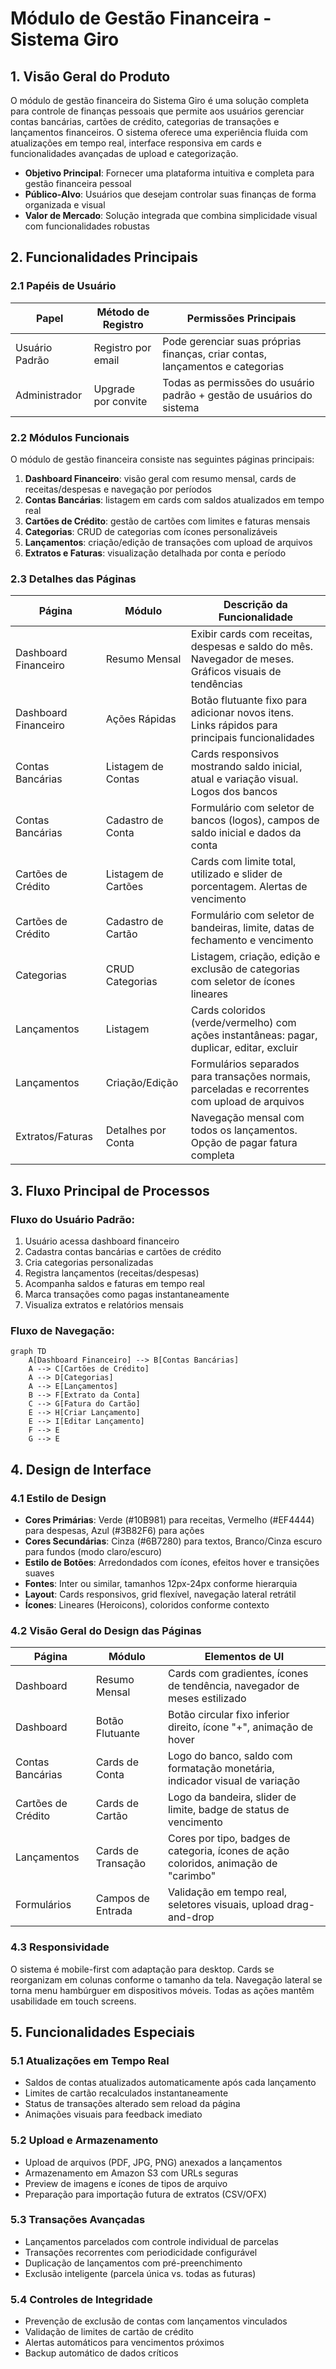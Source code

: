 # Módulo de Gestão Financeira - Sistema Giro

## 1. Visão Geral do Produto

O módulo de gestão financeira do Sistema Giro é uma solução completa para controle de finanças pessoais que permite aos usuários gerenciar contas bancárias, cartões de crédito, categorias de transações e lançamentos financeiros. O sistema oferece uma experiência fluida com atualizações em tempo real, interface responsiva em cards e funcionalidades avançadas de upload e categorização.

- **Objetivo Principal**: Fornecer uma plataforma intuitiva e completa para gestão financeira pessoal
- **Público-Alvo**: Usuários que desejam controlar suas finanças de forma organizada e visual
- **Valor de Mercado**: Solução integrada que combina simplicidade visual com funcionalidades robustas

## 2. Funcionalidades Principais

### 2.1 Papéis de Usuário

| Papel | Método de Registro | Permissões Principais |
|-------|-------------------|----------------------|
| Usuário Padrão | Registro por email | Pode gerenciar suas próprias finanças, criar contas, lançamentos e categorias |
| Administrador | Upgrade por convite | Todas as permissões do usuário padrão + gestão de usuários do sistema |

### 2.2 Módulos Funcionais

O módulo de gestão financeira consiste nas seguintes páginas principais:

1. **Dashboard Financeiro**: visão geral com resumo mensal, cards de receitas/despesas e navegação por períodos
2. **Contas Bancárias**: listagem em cards com saldos atualizados em tempo real
3. **Cartões de Crédito**: gestão de cartões com limites e faturas mensais
4. **Categorias**: CRUD de categorias com ícones personalizáveis
5. **Lançamentos**: criação/edição de transações com upload de arquivos
6. **Extratos e Faturas**: visualização detalhada por conta e período

### 2.3 Detalhes das Páginas

| Página | Módulo | Descrição da Funcionalidade |
|--------|--------|-----------------------------|
| Dashboard Financeiro | Resumo Mensal | Exibir cards com receitas, despesas e saldo do mês. Navegador de meses. Gráficos visuais de tendências |
| Dashboard Financeiro | Ações Rápidas | Botão flutuante fixo para adicionar novos itens. Links rápidos para principais funcionalidades |
| Contas Bancárias | Listagem de Contas | Cards responsivos mostrando saldo inicial, atual e variação visual. Logos dos bancos |
| Contas Bancárias | Cadastro de Conta | Formulário com seletor de bancos (logos), campos de saldo inicial e dados da conta |
| Cartões de Crédito | Listagem de Cartões | Cards com limite total, utilizado e slider de porcentagem. Alertas de vencimento |
| Cartões de Crédito | Cadastro de Cartão | Formulário com seletor de bandeiras, limite, datas de fechamento e vencimento |
| Categorias | CRUD Categorias | Listagem, criação, edição e exclusão de categorias com seletor de ícones lineares |
| Lançamentos | Listagem | Cards coloridos (verde/vermelho) com ações instantâneas: pagar, duplicar, editar, excluir |
| Lançamentos | Criação/Edição | Formulários separados para transações normais, parceladas e recorrentes com upload de arquivos |
| Extratos/Faturas | Detalhes por Conta | Navegação mensal com todos os lançamentos. Opção de pagar fatura completa |

## 3. Fluxo Principal de Processos

### Fluxo do Usuário Padrão:
1. Usuário acessa dashboard financeiro
2. Cadastra contas bancárias e cartões de crédito
3. Cria categorias personalizadas
4. Registra lançamentos (receitas/despesas)
5. Acompanha saldos e faturas em tempo real
6. Marca transações como pagas instantaneamente
7. Visualiza extratos e relatórios mensais

### Fluxo de Navegação:
```mermaid
graph TD
    A[Dashboard Financeiro] --> B[Contas Bancárias]
    A --> C[Cartões de Crédito]
    A --> D[Categorias]
    A --> E[Lançamentos]
    B --> F[Extrato da Conta]
    C --> G[Fatura do Cartão]
    E --> H[Criar Lançamento]
    E --> I[Editar Lançamento]
    F --> E
    G --> E
```

## 4. Design de Interface

### 4.1 Estilo de Design

- **Cores Primárias**: Verde (#10B981) para receitas, Vermelho (#EF4444) para despesas, Azul (#3B82F6) para ações
- **Cores Secundárias**: Cinza (#6B7280) para textos, Branco/Cinza escuro para fundos (modo claro/escuro)
- **Estilo de Botões**: Arredondados com ícones, efeitos hover e transições suaves
- **Fontes**: Inter ou similar, tamanhos 12px-24px conforme hierarquia
- **Layout**: Cards responsivos, grid flexível, navegação lateral retrátil
- **Ícones**: Lineares (Heroicons), coloridos conforme contexto

### 4.2 Visão Geral do Design das Páginas

| Página | Módulo | Elementos de UI |
|--------|--------|----------------|
| Dashboard | Resumo Mensal | Cards com gradientes, ícones de tendência, navegador de meses estilizado |
| Dashboard | Botão Flutuante | Botão circular fixo inferior direito, ícone "+", animação de hover |
| Contas Bancárias | Cards de Conta | Logo do banco, saldo com formatação monetária, indicador visual de variação |
| Cartões de Crédito | Cards de Cartão | Logo da bandeira, slider de limite, badge de status de vencimento |
| Lançamentos | Cards de Transação | Cores por tipo, badges de categoria, ícones de ação coloridos, animação de "carimbo" |
| Formulários | Campos de Entrada | Validação em tempo real, seletores visuais, upload drag-and-drop |

### 4.3 Responsividade

O sistema é mobile-first com adaptação para desktop. Cards se reorganizam em colunas conforme o tamanho da tela. Navegação lateral se torna menu hambúrguer em dispositivos móveis. Todas as ações mantêm usabilidade em touch screens.

## 5. Funcionalidades Especiais

### 5.1 Atualizações em Tempo Real
- Saldos de contas atualizados automaticamente após cada lançamento
- Limites de cartão recalculados instantaneamente
- Status de transações alterado sem reload da página
- Animações visuais para feedback imediato

### 5.2 Upload e Armazenamento
- Upload de arquivos (PDF, JPG, PNG) anexados a lançamentos
- Armazenamento em Amazon S3 com URLs seguras
- Preview de imagens e ícones de tipos de arquivo
- Preparação para importação futura de extratos (CSV/OFX)

### 5.3 Transações Avançadas
- Lançamentos parcelados com controle individual de parcelas
- Transações recorrentes com periodicidade configurável
- Duplicação de lançamentos com pré-preenchimento
- Exclusão inteligente (parcela única vs. todas as futuras)

### 5.4 Controles de Integridade
- Prevenção de exclusão de contas com lançamentos vinculados
- Validação de limites de cartão de crédito
- Alertas automáticos para vencimentos próximos
- Backup automático de dados críticos